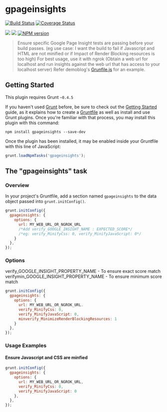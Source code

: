 # gpageinsights

[![Build Status](https://travis-ci.org/Weborrent/gpageinsights.svg?branch=master)](https://travis-ci.org/Weborrent/gpageinsights)
[![Coverage Status](https://img.shields.io/coveralls/Weborrent/gpageinsights.svg)](https://coveralls.io/r/Weborrent/gpageinsights)

<a href="https://david-dm.org/Weborrent/gpageinsights#info=dependencies&view=table"><img src="https://david-dm.org/Weborrent/gpageinsights.png"></a>
<a href="https://david-dm.org/Weborrent/gpageinsights#info=devDependencies&view=table"><img src="https://david-dm.org/Weborrent/gpageinsights/dev-status.svg"/></a>
<a href="http://badge.fury.io/js/gpageinsights"><img src="https://badge.fury.io/js/gpageinsights.svg" alt="NPM version"></a>
<br/>

> Ensure specific Google Page Insight tests are passing before your build passes.
> (eg use case: I want the build to fail if Javascript and HTML are not minified or if Impact of Render Blocking resources is too high)
> For best usage, use it with ngrok (Obtain a web url for localhost and run insights against the web url that has access to your localhost server)
> Refer demoblog's <a href="https://github.com/prasunsultania/demoblog/blob/master/Gruntfile.js" target="_blank">Grunfile.js</a> for an example.

## Getting Started
This plugin requires Grunt `~0.4.5`

If you haven't used [Grunt](http://gruntjs.com/) before, be sure to check out the [Getting Started](http://gruntjs.com/getting-started) guide, as it explains how to create a [Gruntfile](http://gruntjs.com/sample-gruntfile) as well as install and use Grunt plugins. Once you're familiar with that process, you may install this plugin with this command:

```shell
npm install gpageinsights --save-dev
```

Once the plugin has been installed, it may be enabled inside your Gruntfile with this line of JavaScript:

```js
grunt.loadNpmTasks('gpageinsights');
```

## The "gpageinsights" task

### Overview
In your project's Gruntfile, add a section named `gpageinsights` to the data object passed into `grunt.initConfig()`.

```js
grunt.initConfig({
  gpageinsights: {
    options: {
      url: MY_WEB_URL_OR_NGROK_URL
      /*Add verify_GOOGLE_INSIGHT_NAME : EXPECTED_SCORE*/
      /*eg: verify_MinifyCss: 0, verify_MinifyJavaScript: 0*/      
    }
  },
});
```

### Options

verify_GOOGLE_INSIGHT_PROPERTY_NAME - To ensure exact score match 
verifymin_GOOGLE_INSIGHT_PROPERTY_NAME - To ensure minimum score match

```js
grunt.initConfig({
  gpageinsights: {
    options: {
      url: MY_WEB_URL_OR_NGROK_URL.
      verify_MinifyCss: 0, 
      verify_MinifyJavaScript: 0,
      minverify_MinimizeRenderBlockingResources: 1      
    }
  },
});
```

### Usage Examples

#### Ensure Javascript and CSS are minfied

```js
grunt.initConfig({
  gpageinsights: {
    options: {
      url: MY_WEB_URL_OR_NGROK_URL,      
      verify_MinifyCss: 0, 
      verify_MinifyJavaScript: 0
    },    
  },
});
```